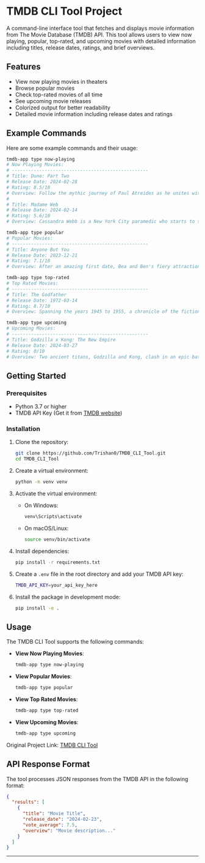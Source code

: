 # TMDB CLI Tool Project

A command-line interface tool that fetches and displays movie information from The Movie Database (TMDB) API. This tool allows users to view now playing, popular, top-rated, and upcoming movies with detailed information including titles, release dates, ratings, and brief overviews.

## Features

- View now playing movies in theaters
- Browse popular movies
- Check top-rated movies of all time
- See upcoming movie releases
- Colorized output for better readability
- Detailed movie information including release dates and ratings

## Example Commands

Here are some example commands and their usage:

```bash
tmdb-app type now-playing
# Now Playing Movies:
# --------------------------------------------------
# Title: Dune: Part Two
# Release Date: 2024-02-28
# Rating: 8.5/10
# Overview: Follow the mythic journey of Paul Atreides as he unites with Chani and the Fremen...
#
# Title: Madame Web
# Release Date: 2024-02-14
# Rating: 5.6/10
# Overview: Cassandra Webb is a New York City paramedic who starts to show signs of clairvoyance...

tmdb-app type popular
# Popular Movies:
# --------------------------------------------------
# Title: Anyone But You
# Release Date: 2023-12-21
# Rating: 7.1/10
# Overview: After an amazing first date, Bea and Ben's fiery attraction turns ice cold...

tmdb-app type top-rated
# Top Rated Movies:
# --------------------------------------------------
# Title: The Godfather
# Release Date: 1972-03-14
# Rating: 8.7/10
# Overview: Spanning the years 1945 to 1955, a chronicle of the fictional Italian-American Corleone...

tmdb-app type upcoming
# Upcoming Movies:
# --------------------------------------------------
# Title: Godzilla x Kong: The New Empire
# Release Date: 2024-03-27
# Rating: 0/10
# Overview: Two ancient titans, Godzilla and Kong, clash in an epic battle as humans unravel...
```

## Getting Started

### Prerequisites

- Python 3.7 or higher
- TMDB API Key (Get it from [TMDB website](https://www.themoviedb.org/settings/api))

### Installation

1. Clone the repository:
    ```sh
    git clone https://github.com/Trishan0/TMDB_CLI_Tool.git
    cd TMDB_CLI_Tool
    ```

2. Create a virtual environment:
    ```sh
    python -m venv venv
    ```

3. Activate the virtual environment:
    - On Windows:
        ```sh
        venv\Scripts\activate
        ```
    - On macOS/Linux:
        ```sh
        source venv/bin/activate
        ```

4. Install dependencies:
    ```sh
    pip install -r requirements.txt
    ```

5. Create a `.env` file in the root directory and add your TMDB API key:
    ```sh
    TMDB_API_KEY=your_api_key_here
    ```

6. Install the package in development mode:
    ```sh
    pip install -e .
    ```

## Usage

The TMDB CLI Tool supports the following commands:

- **View Now Playing Movies**: 
    ```sh
    tmdb-app type now-playing
    ```

- **View Popular Movies**: 
    ```sh
    tmdb-app type popular
    ```

- **View Top Rated Movies**: 
    ```sh
    tmdb-app type top-rated
    ```

- **View Upcoming Movies**: 
    ```sh
    tmdb-app type upcoming
    ```

Original Project Link: [TMDB CLI Tool](https://roadmap.sh/projects/tmdb-cli-tool)

## API Response Format

The tool processes JSON responses from the TMDB API in the following format:

```json
{
  "results": [
    {
      "title": "Movie Title",
      "release_date": "2024-02-23",
      "vote_average": 7.5,
      "overview": "Movie description..."
    }
  ]
}
```
---